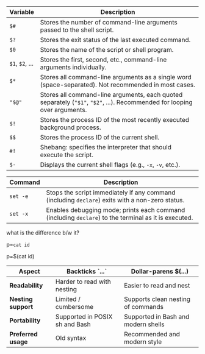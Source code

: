 



| Variable | Description |
|----------|-------------|
| `$#`     | Stores the number of command-line arguments passed to the shell script. |
| `$?`     | Stores the exit status of the last executed command. |
| `$0`     | Stores the name of the script or shell program. |
| `$1`, `$2`, ... | Stores the first, second, etc., command-line arguments individually. |
| `$*`     | Stores all command-line arguments as a single word (space-separated). Not recommended in most cases. |
| `"$@"`   | Stores all command-line arguments, each quoted separately (`"$1"`, `"$2"`, ...). Recommended for looping over arguments. |
| `$!`     | Stores the process ID of the most recently executed background process. |
| `$$`     | Stores the process ID of the current shell. |
| `#!`     | Shebang: specifies the interpreter that should execute the script. |
| `$-`     | Displays the current shell flags (e.g., `-x`, `-v`, etc.). |


| Command         | Description |
|----------------|-------------|
| `set -e`        | Stops the script immediately if any command (including `declare`) exits with a non-zero status. |
| `set -x`        | Enables debugging mode; prints each command (including `declare`) to the terminal as it is executed. |



what is the difference b/w it?

p=`cat id`

p=$(cat id)


| **Aspect**        | **Backticks \`...\`**             | **Dollar-parens \$(...)**               |
|-------------------|-----------------------------------|-----------------------------------------|
| **Readability**   | Harder to read with nesting       | Easier to read and nest                 |
| **Nesting support** | Limited / cumbersome             | Supports clean nesting of commands      |
| **Portability**   | Supported in POSIX sh and Bash    | Supported in Bash and modern shells     |
| **Preferred usage** | Old syntax                      | Recommended and modern style            |
